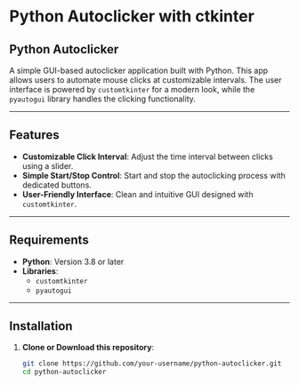 # Python Autoclicker with ctkinter

## Python Autoclicker
A simple GUI-based autoclicker application built with Python. This app allows users to automate mouse clicks at customizable intervals. The user interface is powered by `customtkinter` for a modern look, while the `pyautogui` library handles the clicking functionality.

---

## Features

- **Customizable Click Interval**: Adjust the time interval between clicks using a slider.  
- **Simple Start/Stop Control**: Start and stop the autoclicking process with dedicated buttons.  
- **User-Friendly Interface**: Clean and intuitive GUI designed with `customtkinter`.  

---

## Requirements

- **Python**: Version 3.8 or later  
- **Libraries**:  
  - `customtkinter`  
  - `pyautogui`  

---

## Installation

1. **Clone or Download this repository**:  
   ```bash
   git clone https://github.com/your-username/python-autoclicker.git
   cd python-autoclicker
